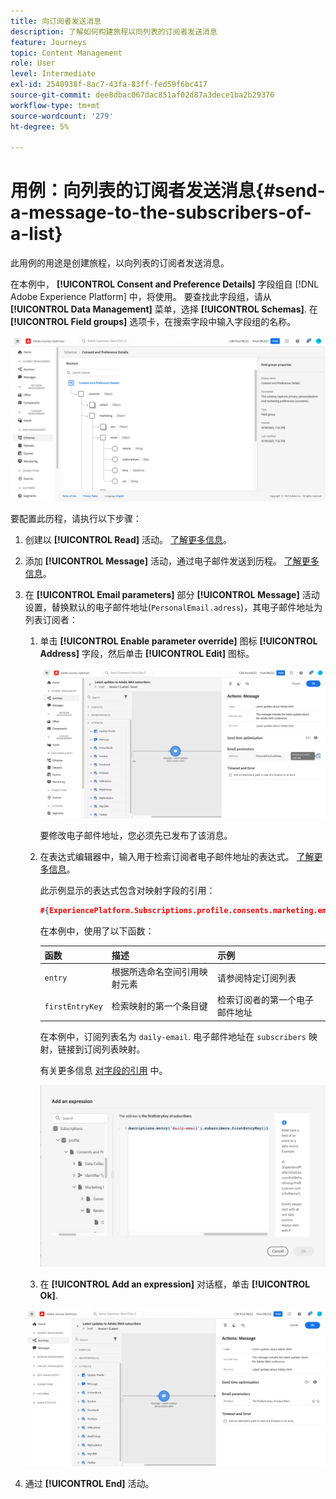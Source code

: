 ```yaml
---
title: 向订阅者发送消息
description: 了解如何构建旅程以向列表的订阅者发送消息
feature: Journeys
topic: Content Management
role: User
level: Intermediate
exl-id: 2540938f-8ac7-43fa-83ff-fed59f6bc417
source-git-commit: dee8dbac067dac851af02d87a3dece1ba2b29376
workflow-type: tm+mt
source-wordcount: '279'
ht-degree: 5%

---
```


# 用例：向列表的订阅者发送消息{#send-a-message-to-the-subscribers-of-a-list}

此用例的用途是创建旅程，以向列表的订阅者发送消息。

在本例中， **[!UICONTROL Consent and Preference Details]** 字段组自 [!DNL Adobe Experience Platform] 中，将使用。 要查找此字段组，请从 **[!UICONTROL Data Management]** 菜单，选择 **[!UICONTROL Schemas]**. 在 **[!UICONTROL Field groups]** 选项卡，在搜索字段中输入字段组的名称。

![此字段组包含订阅元素](assets/consent-and-preference-details-field-group.png)

要配置此历程，请执行以下步骤：

1. 创建以 **[!UICONTROL Read]** 活动。 [了解更多信息](journey-gs.md)。
1. 添加 **[!UICONTROL Message]** 活动，通过电子邮件发送到历程。 [了解更多信息](journeys-message.md)。
1. 在 **[!UICONTROL Email parameters]** 部分 **[!UICONTROL Message]** 活动设置，替换默认的电子邮件地址(`PersonalEmail.adress`)，其电子邮件地址为列表订阅者：

   1. 单击 **[!UICONTROL Enable parameter override]** 图标 **[!UICONTROL Address]** 字段，然后单击 **[!UICONTROL Edit]** 图标。

      ![](assets/message-to-subscribers-uc-1.png)

      要修改电子邮件地址，您必须先已发布了该消息。

   1. 在表达式编辑器中，输入用于检索订阅者电子邮件地址的表达式。 [了解更多信息](expression/expressionadvanced.md)。

      此示例显示的表达式包含对映射字段的引用：

      ```json
      #{ExperiencePlatform.Subscriptions.profile.consents.marketing.email.subscriptions.entry('daily-email').subscribers.firstEntryKey()}
      ```

      在本例中，使用了以下函数：

      | 函数 | 描述 | 示例 |
      | --- | --- | --- |
      | `entry` | 根据所选命名空间引用映射元素 | 请参阅特定订阅列表 |
      | `firstEntryKey` | 检索映射的第一个条目键 | 检索订阅者的第一个电子邮件地址 |

      在本例中，订阅列表名为 `daily-email`. 电子邮件地址在 `subscribers` 映射，链接到订阅列表映射。

      有关更多信息 [对字段的引用](expression/field-references.md) 中。

      ![](assets/message-to-subscribers-uc-2.png)

   1. 在 **[!UICONTROL Add an expression]** 对话框，单击 **[!UICONTROL Ok]**.

   ![](assets/message-to-subscribers-uc-3.png)

1. 通过 **[!UICONTROL End]** 活动。
